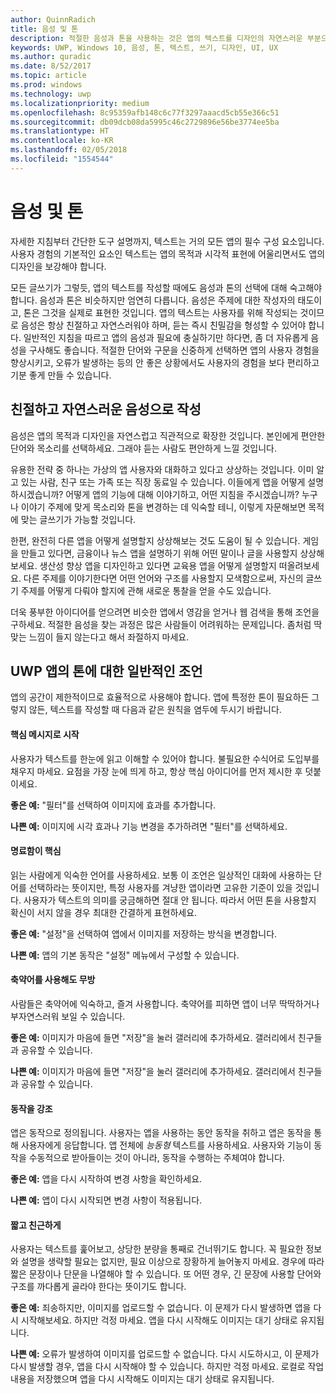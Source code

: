 ```yaml
---
author: QuinnRadich
title: 음성 및 톤
description: 적절한 음성과 톤을 사용하는 것은 앱의 텍스트를 디자인의 자연스러운 부분으로 보이게 하는 데 필수적입니다.
keywords: UWP, Windows 10, 음성, 톤, 텍스트, 쓰기, 디자인, UI, UX
ms.author: quradic
ms.date: 8/52/2017
ms.topic: article
ms.prod: windows
ms.technology: uwp
ms.localizationpriority: medium
ms.openlocfilehash: 8c95359afb148c6c77f3297aaacd5cb55e366c51
ms.sourcegitcommit: db09dcb08da5995c46c2729896e56be3774ee5ba
ms.translationtype: HT
ms.contentlocale: ko-KR
ms.lasthandoff: 02/05/2018
ms.locfileid: "1554544"
---
```

# <a name="voice-and-tone"></a>음성 및 톤

자세한 지침부터 간단한 도구 설명까지, 텍스트는 거의 모든 앱의 필수 구성 요소입니다. 사용자 경험의 기본적인 요소인 텍스트는 앱의 목적과 시각적 표현에 어울리면서도 앱의 디자인을 보강해야 합니다.

모든 글쓰기가 그렇듯, 앱의 텍스트를 작성할 때에도 음성과 톤의 선택에 대해 숙고해야 합니다. 음성과 톤은 비슷하지만 엄연히 다릅니다. 음성은 주제에 대한 작성자의 태도이고, 톤은 그것을 실제로 표현한 것입니다. 앱의 텍스트는 사용자를 위해 작성되는 것이므로 음성은 항상 친절하고 자연스러워야 하며, 듣는 즉시 친밀감을 형성할 수 있어야 합니다. 일반적인 지침을 따르고 앱의 음성과 필요에 충실하기만 하다면, 좀 더 자유롭게 음성을 구사해도 좋습니다. 적절한 단어와 구문을 신중하게 선택하면 앱의 사용자 경험을 향상시키고, 오류가 발생하는 등의 안 좋은 상황에서도 사용자의 경험을 보다 편리하고 기분 좋게 만들 수 있습니다.

## <a name="creating-a-friendly-natural-voice"></a>친절하고 자연스러운 음성으로 작성

음성은 앱의 목적과 디자인을 자연스럽고 직관적으로 확장한 것입니다. 본인에게 편안한 단어와 목소리를 선택하세요. 그래야 듣는 사람도 편안하게 느낄 것입니다.

유용한 전략 중 하나는 가상의 앱 사용자와 대화하고 있다고 상상하는 것입니다. 이미 알고 있는 사람, 친구 또는 가족 또는 직장 동료일 수 있습니다. 이들에게 앱을 어떻게 설명하시겠습니까? 어떻게 앱의 기능에 대해 이야기하고, 어떤 지침을 주시겠습니까? 누구나 이야기 주제에 맞게 목소리와 톤을 변경하는 데 익숙할 테니, 이렇게 자문해보면 목적에 맞는 글쓰기가 가능할 것입니다.

한편, 완전히 다른 앱을 어떻게 설명할지 상상해보는 것도 도움이 될 수 있습니다. 게임을 만들고 있다면, 금융이나 뉴스 앱을 설명하기 위해 어떤 말이나 글을 사용할지 상상해보세요. 생산성 향상 앱을 디자인하고 있다면 교육용 앱을 어떻게 설명할지 떠올려보세요. 다른 주제를 이야기한다면 어떤 언어와 구조를 사용할지 모색함으로써, 자신의 글쓰기 주제를 어떻게 다뤄야 할지에 관해 새로운 통찰을 얻을 수도 있습니다.

더욱 풍부한 아이디어를 얻으려면 비슷한 앱에서 영감을 얻거나 웹 검색을 통해 조언을 구하세요. 적절한 음성을 찾는 과정은 많은 사람들이 어려워하는 문제입니다. 좀처럼 딱 맞는 느낌이 들지 않는다고 해서 좌절하지 마세요.

## <a name="general-tone-advice-for-uwp-apps"></a>UWP 앱의 톤에 대한 일반적인 조언

앱의 공간이 제한적이므로 효율적으로 사용해야 합니다. 앱에 특정한 톤이 필요하든 그렇지 않든, 텍스트를 작성할 때 다음과 같은 원칙을 염두에 두시기 바랍니다.

#### <a name="lead-with-whats-important"></a>핵심 메시지로 시작

사용자가 텍스트를 한눈에 읽고 이해할 수 있어야 합니다. 불필요한 수식어로 도입부를 채우지 마세요. 요점을 가장 눈에 띄게 하고, 항상 핵심 아이디어를 먼저 제시한 후 덧붙이세요.

**좋은 예:** "필터"를 선택하여 이미지에 효과를 추가합니다.

**나쁜 예:** 이미지에 시각 효과나 기능 변경을 추가하려면 "필터"를 선택하세요.

#### <a name="clarity-is-key"></a>명료함이 핵심

읽는 사람에게 익숙한 언어를 사용하세요. 보통 이 조언은 일상적인 대화에 사용하는 단어를 선택하라는 뜻이지만, 특정 사용자를 겨냥한 앱이라면 고유한 기준이 있을 것입니다. 사용자가 텍스트의 의미를 궁금해하면 절대 안 됩니다. 따라서 어떤 톤을 사용할지 확신이 서지 않을 경우 최대한 간결하게 표현하세요.

**좋은 예:** "설정"을 선택하여 앱에서 이미지를 저장하는 방식을 변경합니다.

**나쁜 예:** 앱의 기본 동작은 "설정" 메뉴에서 구성할 수 있습니다.

#### <a name="contractions-arent-a-problem"></a>축약어를 사용해도 무방

사람들은 축약어에 익숙하고, 즐겨 사용합니다. 축약어를 피하면 앱이 너무 딱딱하거나 부자연스러워 보일 수 있습니다.

**좋은 예:** 이미지가 마음에 들면 "저장"을 눌러 갤러리에 추가하세요. 갤러리에서 친구들과 공유할 수 있습니다.

**나쁜 예:** 이미지가 마음에 들면 "저장"을 눌러 갤러리에 추가하세요. 갤러리에서 친구들과 공유할 수 있습니다.

#### <a name="emphasize-action"></a>동작을 강조

앱은 동작으로 정의됩니다. 사용자는 앱을 사용하는 동안 동작을 취하고 앱은 동작을 통해 사용자에게 응답합니다. 앱 전체에 *능동형* 텍스트를 사용하세요. 사용자와 기능이 동작을 수동적으로 받아들이는 것이 아니라, 동작을 수행하는 주체여야 합니다.

**좋은 예:** 앱을 다시 시작하여 변경 사항을 확인하세요.

**나쁜 예:** 앱이 다시 시작되면 변경 사항이 적용됩니다.

#### <a name="short-and-sweet"></a>짧고 친근하게

사용자는 텍스트를 훑어보고, 상당한 분량을 통째로 건너뛰기도 합니다. 꼭 필요한 정보와 설명을 생략할 필요는 없지만, 필요 이상으로 장황하게 늘어놓지 마세요. 경우에 따라 짧은 문장이나 단문을 나열해야 할 수 있습니다. 또 어떤 경우, 긴 문장에 사용할 단어와 구조를 까다롭게 골라야 한다는 뜻이기도 합니다.

**좋은 예:** 죄송하지만, 이미지를 업로드할 수 없습니다. 이 문제가 다시 발생하면 앱을 다시 시작해보세요. 하지만 걱정 마세요. 앱을 다시 시작해도 이미지는 대기 상태로 유지됩니다.

**나쁜 예:** 오류가 발생하여 이미지를 업로드할 수 없습니다. 다시 시도하시고, 이 문제가 다시 발생할 경우, 앱을 다시 시작해야 할 수 있습니다. 하지만 걱정 마세요. 로컬로 작업 내용을 저장했으며 앱을 다시 시작해도 이미지는 대기 상태로 유지됩니다.

